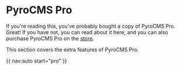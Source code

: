 # PyroCMS Pro

If you're reading this, you've probably bought a copy of PyroCMS Pro. Great! If you have not, you can read about it here, and you can also purchase PyroCMS Pro on the [store](https://www.pyrocms.com/store/details/pyrocms_professional).

This section covers the extra features of PyroCMS Pro.

{{ nav:auto start="pro" }}